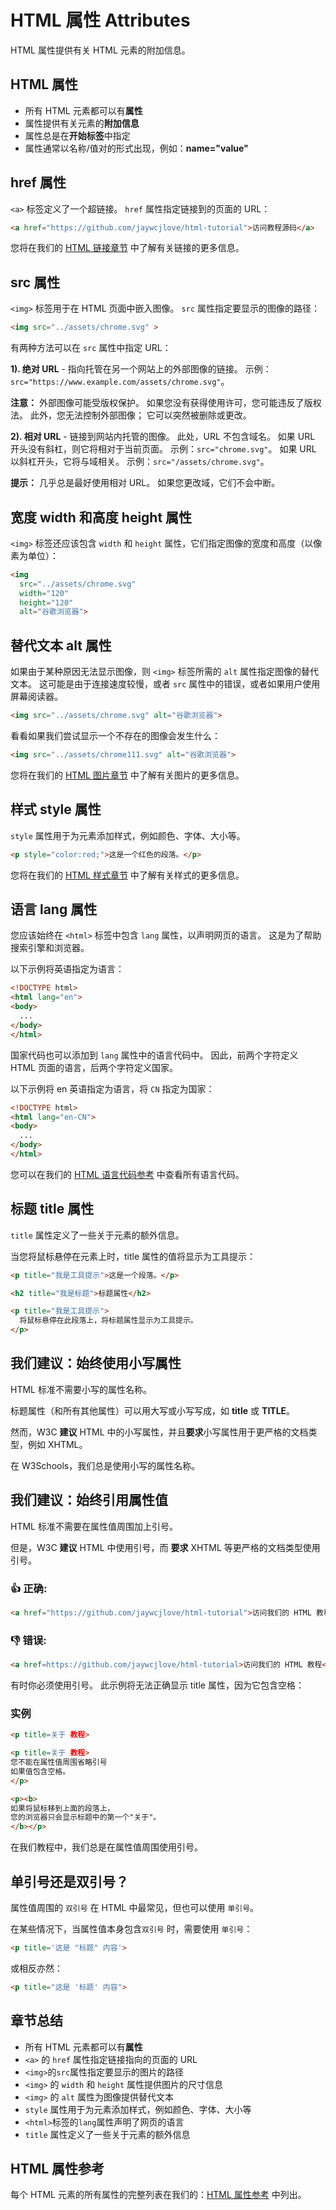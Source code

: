 HTML 属性 Attributes
===

HTML 属性提供有关 HTML 元素的附加信息。

## HTML 属性

* 所有 HTML 元素都可以有**属性**
* 属性提供有关元素的**附加信息**
* 属性总是在**开始标签**中指定
* 属性通常以名称/值对的形式出现，例如：**name="value"**

## href 属性

`<a>` 标签定义了一个超链接。 `href` 属性指定链接到的页面的 URL：

```html idoc:preview:iframe
<a href="https://github.com/jaywcjlove/html-tutorial">访问教程源码</a>
```

您将在我们的 [HTML 链接章节](./links.md) 中了解有关链接的更多信息。

## src 属性

`<img>` 标签用于在 HTML 页面中嵌入图像。 `src` 属性指定要显示的图像的路径：

```html idoc:preview:iframe
<img src="../assets/chrome.svg" >
```

有两种方法可以在 `src` 属性中指定 URL：

**1). 绝对 URL** - 指向托管在另一个网站上的外部图像的链接。 示例：`src="https://www.example.com/assets/chrome.svg"`。

**注意：** 外部图像可能受版权保护。 如果您没有获得使用许可，您可能违反了版权法。 此外，您无法控制外部图像； 它可以突然被删除或更改。

**2). 相对 URL** - 链接到网站内托管的图像。 此处，URL 不包含域名。 如果 URL 开头没有斜杠，则它将相对于当前页面。 示例：`src="chrome.svg"`。 如果 URL 以斜杠开头，它将与域相关。 示例：`src="/assets/chrome.svg"`。

**提示：** 几乎总是最好使用相对 URL。 如果您更改域，它们不会中断。

## 宽度 width 和高度 height 属性

`<img>` 标签还应该包含 `width` 和 `height` 属性，它们指定图像的宽度和高度（以像素为单位）：

```html idoc:preview:iframe
<img
  src="../assets/chrome.svg"
  width="120"
  height="120"
  alt="谷歌浏览器">
```

## 替代文本 alt 属性

如果由于某种原因无法显示图像，则 `<img>` 标签所需的 `alt` 属性指定图像的替代文本。 这可能是由于连接速度较慢，或者 `src` 属性中的错误，或者如果用户使用屏幕阅读器。

```html idoc:preview:iframe
<img src="../assets/chrome.svg" alt="谷歌浏览器">
```

看看如果我们尝试显示一个不存在的图像会发生什么：

```html idoc:preview:iframe
<img src="../assets/chrome111.svg" alt="谷歌浏览器">
```

您将在我们的 [HTML 图片章节](./images.md) 中了解有关图片的更多信息。


## 样式 style 属性

`style` 属性用于为元素添加样式，例如颜色、字体、大小等。

```html idoc:preview:iframe
<p style="color:red;">这是一个红色的段落。</p>
```

您将在我们的 [HTML 样式章节](./styles.md) 中了解有关样式的更多信息。

## 语言 lang 属性

您应该始终在 `<html>` 标签中包含 `lang` 属性，以声明网页的语言。 这是为了帮助搜索引擎和浏览器。

以下示例将英语指定为语言：

```html
<!DOCTYPE html>
<html lang="en">
<body>
  ...
</body>
</html>
```

国家代码也可以添加到 `lang` 属性中的语言代码中。 因此，前两个字符定义 HTML 页面的语言，后两个字符定义国家。

以下示例将 en 英语指定为语言，将 `CN` 指定为国家：

```html
<!DOCTYPE html>
<html lang="en-CN">
<body>
  ...
</body>
</html>
```

您可以在我们的 [HTML 语言代码参考](../reference/language_codes.md) 中查看所有语言代码。

## 标题 title 属性

`title` 属性定义了一些关于元素的额外信息。

当您将鼠标悬停在元素上时，title 属性的值将显示为工具提示：

```html
<p title="我是工具提示">这是一个段落。</p>
```

```html idoc:preview:iframe
<h2 title="我是标题">标题属性</h2>

<p title="我是工具提示">
  将鼠标悬停在此段落上，将标题属性显示为工具提示。
</p>
```

## 我们建议：始终使用小写属性

HTML 标准不需要小写的属性名称。

标题属性（和所有其他属性）可以用大写或小写写成，如 **title** 或 **TITLE**。

然而，W3C **建议** HTML 中的小写属性，并且**要求**小写属性用于更严格的文档类型，例如 XHTML。

在 W3Schools，我们总是使用小写的属性名称。

## 我们建议：始终引用属性值

HTML 标准不需要在属性值周围加上引号。

但是，W3C **建议** HTML 中使用引号，而 **要求** XHTML 等更严格的文档类型使用引号。

### 👍 正确:

```html
<a href="https://github.com/jaywcjlove/html-tutorial">访问我们的 HTML 教程</a>
```

### 👎 错误:

```html
<a href=https://github.com/jaywcjlove/html-tutorial>访问我们的 HTML 教程</a>
```
<!--rehype:style=background-color: #ff00004d;-->

有时你必须使用引号。 此示例将无法正确显示 title 属性，因为它包含空格：

### 实例

```html
<p title=关于 教程>
```

```html idoc:preview:iframe
<p title=关于 教程>
您不能在属性值周围省略引号
如果值包含空格。
</p>

<p><b>
如果将鼠标移到上面的段落上，
您的浏览器只会显示标题中的第一个"关于"。
</b></p>
```

在我们教程中，我们总是在属性值周围使用引号。

## 单引号还是双引号？

属性值周围的 `双引号` 在 HTML 中最常见，但也可以使用 `单引号`。

在某些情况下，当属性值本身包含`双引号` 时，需要使用 `单引号`：

```html
<p title='这是 "标题" 内容'>
```

或相反亦然：

```html
<p title="这是 '标题' 内容">
```

## 章节总结

* 所有 HTML 元素都可以有**属性**
* `<a>` 的 `href` 属性指定链接指向的页面的 URL
* `<img>`的`src`属性指定要显示的图片的路径
* `<img>` 的 `width` 和 `height` 属性提供图片的尺寸信息
* `<img>` 的 `alt` 属性为图像提供替代文本
* `style` 属性用于为元素添加样式，例如颜色、字体、大小等
* `<html>`标签的`lang`属性声明了网页的语言
* `title` 属性定义了一些关于元素的额外信息

## HTML 属性参考

每个 HTML 元素的所有属性的完整列表在我们的：[HTML 属性参考](../reference/attributes.md) 中列出。
